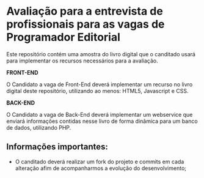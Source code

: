 # Avaliação para a entrevista de profissionais para as vagas de Programador Editorial

Este repositório contém uma amostra do livro digital que o canditado usará para implementar os recursos necessários para a avaliação.

**FRONT-END**

O Candidato a vaga de Front-End deverá implementar um recurso no livro digital deste repositório, utilizando ao menos: HTML5, Javascript e CSS.

**BACK-END**

O Candidato a vaga de Back-End deverá implementar um webservice que enviará informações contidas nesse livro de forma dinâmica para um banco de dados, utilizando PHP.


## <a name='toc'>Informações importantes:</a>

 * O canditado deverá realizar um fork do projeto e commits em cada alteração afim de acompanharmos a evolução do desenvolvimento;

